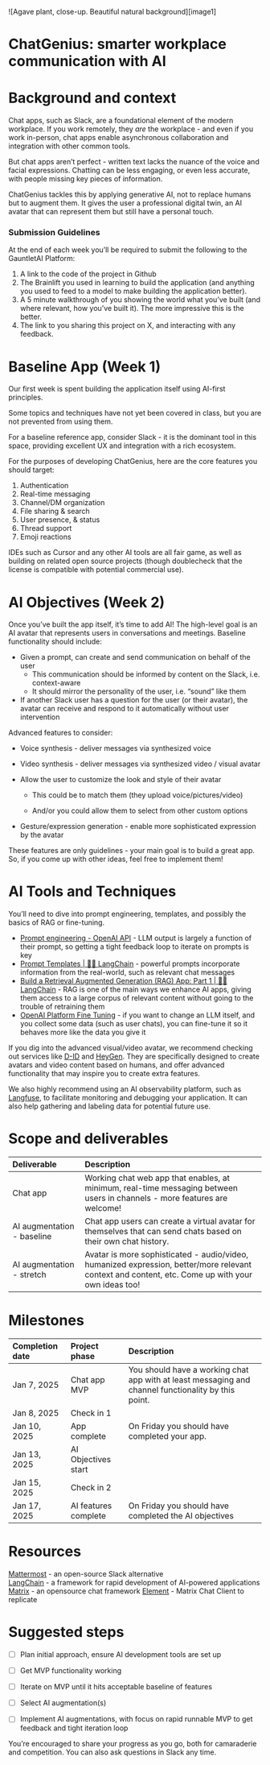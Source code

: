 ![Agave plant, close-up. Beautiful natural background][image1]

# ChatGenius: smarter workplace communication with AI

# Background and context

Chat apps, such as Slack, are a foundational element of the modern workplace. If you work remotely, they _are_ the workplace \- and even if you work in-person, chat apps enable asynchronous collaboration and integration with other common tools.

But chat apps aren’t perfect \- written text lacks the nuance of the voice and facial expressions. Chatting can be less engaging, or even less accurate, with people missing key pieces of information.

ChatGenius tackles this by applying generative AI, not to replace humans but to augment them. It gives the user a professional digital twin, an AI avatar that can represent them but still have a personal touch.

### Submission Guidelines

At the end of each week you’ll be required to submit the following to the GauntletAI Platform:

1. A link to the code of the project in Github
2. The Brainlift you used in learning to build the application (and anything you used to feed to a model to make building the application better).
3. A 5 minute walkthrough of you showing the world what you’ve built (and where relevant, how you’ve built it). The more impressive this is the better.
4. The link to you sharing this project on X, and interacting with any feedback.

# Baseline App (Week 1\)

Our first week is spent building the application itself using AI-first principles.

Some topics and techniques have not yet been covered in class, but you are not prevented from using them.

For a baseline reference app, consider Slack \- it is the dominant tool in this space, providing excellent UX and integration with a rich ecosystem.

For the purposes of developing ChatGenius, here are the core features you should target:

1. Authentication
2. Real-time messaging
3. Channel/DM organization
4. File sharing & search
5. User presence, & status
6. Thread support
7. Emoji reactions

IDEs such as Cursor and any other AI tools are all fair game, as well as building on related open source projects (though doublecheck that the license is compatible with potential commercial use).

# AI Objectives (Week 2\)

Once you’ve built the app itself, it’s time to add AI\! The high-level goal is an AI avatar that represents users in conversations and meetings. Baseline functionality should include:

- Given a prompt, can create and send communication on behalf of the user
  - This communication should be informed by content on the Slack, i.e. context-aware
  - It should mirror the personality of the user, i.e. “sound” like them
- If another Slack user has a question for the user (or their avatar), the avatar can receive and respond to it automatically without user intervention

Advanced features to consider:

- Voice synthesis \- deliver messages via synthesized voice

- Video synthesis \- deliver messages via synthesized video / visual avatar

- Allow the user to customize the look and style of their avatar

  - This could be to match them (they upload voice/pictures/video)

  - And/or you could allow them to select from other custom options

- Gesture/expression generation \- enable more sophisticated expression by the avatar

These features are only guidelines \- your main goal is to build a great app. So, if you come up with other ideas, feel free to implement them\!

# AI Tools and Techniques

You’ll need to dive into prompt engineering, templates, and possibly the basics of RAG or fine-tuning.

- [Prompt engineering \- OpenAI API](https://platform.openai.com/docs/guides/prompt-engineering) \- LLM output is largely a function of their prompt, so getting a tight feedback loop to iterate on prompts is key
- [Prompt Templates | 🦜️🔗 LangChain](https://python.langchain.com/docs/concepts/prompt_templates/) \- powerful prompts incorporate information from the real-world, such as relevant chat messages
- [Build a Retrieval Augmented Generation (RAG) App: Part 1 | 🦜️🔗 LangChain](https://python.langchain.com/docs/tutorials/rag/) \- RAG is one of the main ways we enhance AI apps, giving them access to a large corpus of relevant content without going to the trouble of retraining them
- [OpenAI Platform Fine Tuning](https://platform.openai.com/docs/guides/fine-tuning) \- if you want to change an LLM itself, and you collect some data (such as user chats), you can fine-tune it so it behaves more like the data you give it

If you dig into the advanced visual/video avatar, we recommend checking out services like [D-ID](https://www.d-id.com/) and [HeyGen](https://www.heygen.com/). They are specifically designed to create avatars and video content based on humans, and offer advanced functionality that may inspire you to create extra features.

We also highly recommend using an AI observability platform, such as [Langfuse](https://langfuse.com/), to facilitate monitoring and debugging your application. It can also help gathering and labeling data for potential future use.

# Scope and deliverables

| Deliverable                 | Description                                                                                                                                         |
| :-------------------------- | :-------------------------------------------------------------------------------------------------------------------------------------------------- |
| Chat app                    | Working chat web app that enables, at minimum, real-time messaging between users in channels \- more features are welcome\!                         |
| AI augmentation \- baseline | Chat app users can create a virtual avatar for themselves that can send chats based on their own chat history.                                      |
| AI augmentation \- stretch  | Avatar is more sophisticated \- audio/video, humanized expression, better/more relevant context and content, etc. Come up with your own ideas too\! |

# Milestones

| Completion date | Project phase        | Description                                                                                         |
| :-------------- | :------------------- | :-------------------------------------------------------------------------------------------------- |
| Jan 7, 2025     | Chat app MVP         | You should have a working chat app with at least messaging and channel functionality by this point. |
| Jan 8, 2025     | Check in 1           |                                                                                                     |
| Jan 10, 2025    | App complete         | On Friday you should have completed your app.                                                       |
| Jan 13, 2025    | AI Objectives start  |                                                                                                     |
| Jan 15, 2025    | Check in 2           |                                                                                                     |
| Jan 17, 2025    | AI features complete | On Friday you should have completed the AI objectives                                               |

# Resources

[Mattermost](https://github.com/mattermost/mattermost) \- an open-source Slack alternative  
[LangChain](https://www.langchain.com/) \- a framework for rapid development of AI-powered applications
[Matrix](https://matrix.org/) \- an opensource chat framework
[Element](https://element.io/) \- Matrix Chat Client to replicate

# Suggested steps

- [ ] Plan initial approach, ensure AI development tools are set up

- [ ] Get MVP functionality working

- [ ] Iterate on MVP until it hits acceptable baseline of features

- [ ] Select AI augmentation(s)

- [ ] Implement AI augmentations, with focus on rapid runnable MVP to get feedback and tight iteration loop

You’re encouraged to share your progress as you go, both for camaraderie and competition. You can also ask questions in Slack any time.
